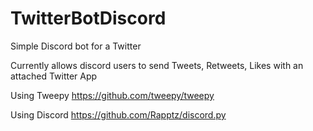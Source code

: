 # TwitterBotDiscord
Simple Discord bot for a Twitter

Currently allows discord users  to send Tweets, Retweets, Likes with an attached Twitter App

Using Tweepy
https://github.com/tweepy/tweepy

Using Discord
https://github.com/Rapptz/discord.py
